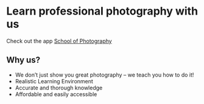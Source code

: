 # Learn professional photography with us

Check out the app [School of Photography](https://schoolofphotography.netlify.app/)

## Why us?

* We don’t just show you great photography – we teach you how to do it!
* Realistic Learning Environment
* Accurate and thorough knowledge
* Affordable and easily accessible